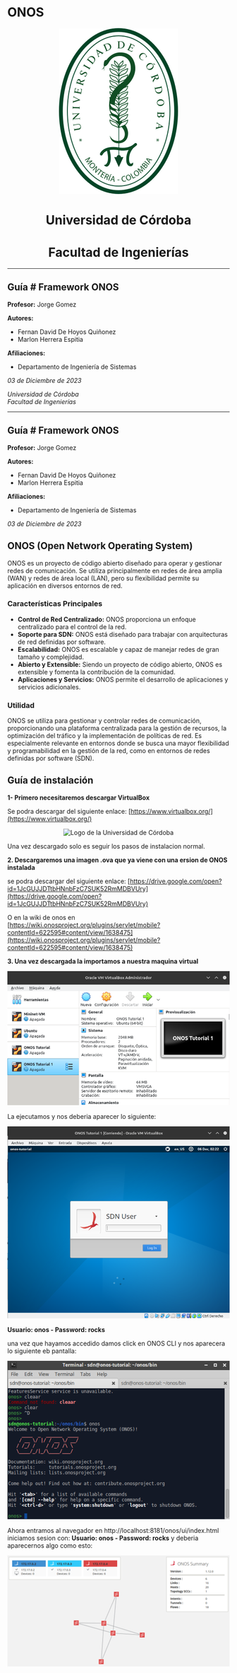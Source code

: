 # ONOS


<div style="text-align:center">
    <img src="images/Unicordoba.svg.png" alt="Logo de la Universidad de Córdoba">

<h1>Universidad de Córdoba</h1>
<h1>Facultad de Ingenierías</h1>

</div>



---

## Guía # Framework ONOS

**Profesor:** Jorge Gomez

**Autores:**
- Fernan David De Hoyos Quiñonez
- Marlon Herrera Espitia

**Afiliaciones:**
- Departamento de Ingeniería de Sistemas

*03 de Diciembre de 2023*


*Universidad de Córdoba*  
*Facultad de Ingenierías*

---

## Guía # Framework ONOS

**Profesor:** Jorge Gomez

**Autores:**
- Fernan David De Hoyos Quiñonez
- Marlon Herrera Espitia

**Afiliaciones:**
- Departamento de Ingeniería de Sistemas

*03 de Diciembre de 2023*


## ONOS (Open Network Operating System)

ONOS es un proyecto de código abierto diseñado para operar y gestionar redes de comunicación. Se utiliza principalmente en redes de área amplia (WAN) y redes de área local (LAN), pero su flexibilidad permite su aplicación en diversos entornos de red.

### Características Principales

- **Control de Red Centralizado:** ONOS proporciona un enfoque centralizado para el control de la red.
- **Soporte para SDN:** ONOS está diseñado para trabajar con arquitecturas de red definidas por software.
- **Escalabilidad:** ONOS es escalable y capaz de manejar redes de gran tamaño y complejidad.
- **Abierto y Extensible:** Siendo un proyecto de código abierto, ONOS es extensible y fomenta la contribución de la comunidad.
- **Aplicaciones y Servicios:** ONOS permite el desarrollo de aplicaciones y servicios adicionales.

### Utilidad

ONOS se utiliza para gestionar y controlar redes de comunicación, proporcionando una plataforma centralizada para la gestión de recursos, la optimización del tráfico y la implementación de políticas de red. Es especialmente relevante en entornos donde se busca una mayor flexibilidad y programabilidad en la gestión de la red, como en entornos de redes definidas por software (SDN).

## Guía de instalación

**1- Primero necesitaremos descargar VirtualBox**

Se podra descargar del siguiente enlace: [https://www.virtualbox.org/](https://www.virtualbox.org/)

<div style="text-align:center">
    <img src="images/onos1.png" alt="Logo de la Universidad de Córdoba">

</div>

Una vez descargado solo es seguir los pasos de instalacion normal.

**2. Descargaremos una imagen .ova que ya viene con una ersion de ONOS instalada**

 se podra descargar del siguiente enlace: [https://drive.google.com/open?id=1JcGUJJDTtbHNnbFzC7SUK52RmMDBVUry](https://drive.google.com/open?id=1JcGUJJDTtbHNnbFzC7SUK52RmMDBVUry)

O en la wiki de onos en [https://wiki.onosproject.org/plugins/servlet/mobile?contentId=622595#content/view/1638475](https://wiki.onosproject.org/plugins/servlet/mobile?contentId=622595#content/view/1638475)

**3. Una vez descargada la importamos a nuestra maquina virtual** 

<div style="text-align:center">
    <img src="images/VM.png" alt="Logo de la Universidad de Córdoba">
</div>

La ejecutamos y nos deberia aparecer lo siguiente:

<div style="text-align:center">
    <img src="images/ONOSVM.png" alt="Logo de la Universidad de Córdoba">
</div>


**Usuario: onos -
Password: rocks**

una vez que hayamos accedido damos click en ONOS CLI y nos aparecera lo siguiente eb pantalla:

<div style="text-align:center">
    <img src="images/ONOS.png" alt="Logo de la Universidad de Córdoba">
</div>


Ahora entramos al navegador en http://localhost:8181/onos/ui/index.html iniciamos sesion con: **Usuario: onos -
Password: rocks** y deberia aparecernos algo como esto: 

<div style="text-align:center">
    <img src="images/gui-mn-initial.png" alt="Logo de la Universidad de Córdoba">
</div>
